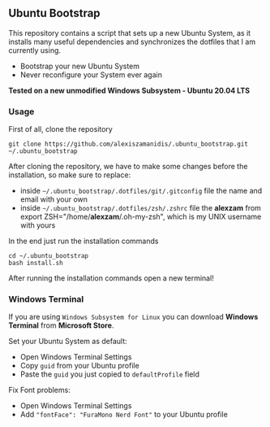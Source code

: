 ## Ubuntu Bootstrap

This repository contains a script that sets up a new Ubuntu System, as it installs many useful dependencies and synchronizes the dotfiles that I am currently using.

-   Bootstrap your new Ubuntu System
-   Never reconfigure your System ever again

**Tested on a new unmodified Windows Subsystem - Ubuntu 20.04 LTS**

### Usage

First of all, clone the repository

```
git clone https://github.com/alexiszamanidis/.ubuntu_bootstrap.git ~/.ubuntu_bootstrap
```

After cloning the repository, we have to make some changes before the installation, so make sure to replace:

-   inside `~/.ubuntu_bootstrap/.dotfiles/git/.gitconfig` file the name and email with your own
-   inside `~/.ubuntu_bootstrap/.dotfiles/zsh/.zshrc` file the **alexzam** from export ZSH="/home/**alexzam**/.oh-my-zsh", which is my UNIX username with yours

Ιn the end just run the installation commands

```
cd ~/.ubuntu_bootstrap
bash install.sh
```

After running the installation commands open a new terminal!

### Windows Terminal

If you are using `Windows Subsystem for Linux` you can download **Windows Terminal** from **Microsoft Store**.

Set your Ubuntu System as default:

-   Open Windows Terminal Settings
-   Copy `guid` from your Ubuntu profile
-   Paste the `guid` you just copied to `defaultProfile` field

Fix Font problems:

-   Open Windows Terminal Settings
-   Add `"fontFace": "FuraMono Nerd Font"` to your Ubuntu profile
